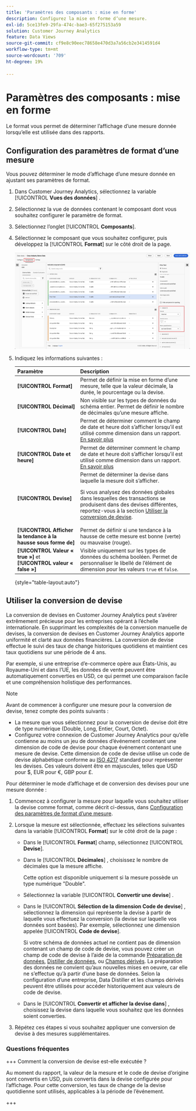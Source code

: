 ```yaml
---
title: 'Paramètres des composants : mise en forme'
description: Configurez la mise en forme dʼune mesure.
exl-id: 5ce13fe9-29fa-474c-bae3-65f275153a59
solution: Customer Journey Analytics
feature: Data Views
source-git-commit: cf9e8c90eec78658e470d3a7a56cb2e3414591d4
workflow-type: tm+mt
source-wordcount: '709'
ht-degree: 19%

---
```


# Paramètres des composants : mise en forme

Le format vous permet de déterminer l’affichage d’une mesure donnée lorsqu’elle est utilisée dans des rapports.

## Configuration des paramètres de format d’une mesure

Vous pouvez déterminer le mode d’affichage d’une mesure donnée en ajustant ses paramètres de format.

1. Dans Customer Journey Analytics, sélectionnez la variable [!UICONTROL **Vues des données**] .

1. Sélectionnez la vue de données contenant le composant dont vous souhaitez configurer le paramètre de format.

1. Sélectionnez l’onglet [!UICONTROL **Composants**].

1. Sélectionnez le composant que vous souhaitez configurer, puis développez la [!UICONTROL **Format**] sur le côté droit de la page.

   ![Paramètres de mise en forme](../assets/format-settings.png)

1. Indiquez les informations suivantes :

   | Paramètre | Description |
   | --- | --- |
   | **[!UICONTROL Format]** | Permet de définir la mise en forme dʼune mesure, telle que la valeur décimale, la durée, le pourcentage ou la devise. |
   | **[!UICONTROL Décimal]** | Non visible sur les types de données du schéma entier. Permet de définir le nombre de décimales quʼune mesure affiche. |
   | **[!UICONTROL Date]** | Permet de déterminer comment le champ de date et heure doit s’afficher lorsqu’il est utilisé comme dimension dans un rapport. [En savoir plus](../../use-cases/data-views/data-views-usecases.md#date-and-date-time-use-cases) |
   | **[!UICONTROL Date et heure]** | Permet de déterminer comment le champ de date et heure doit s’afficher lorsqu’il est utilisé comme dimension dans un rapport. [En savoir plus](../../use-cases/data-views/data-views-usecases.md#date-and-date-time-use-cases) |
   | **[!UICONTROL Devise]** | Permet de déterminer la devise dans laquelle la mesure doit s’afficher. <p>Si vous analysez des données globales dans lesquelles des transactions se produisent dans des devises différentes, reportez-vous à la section  [Utiliser la conversion de devise](#use-currency-conversion).</p> |
   | **[!UICONTROL Afficher la tendance à la hausse sous forme de]** | Permet de définir si une tendance à la hausse de cette mesure est bonne (verte) ou mauvaise (rouge). |
   | **[!UICONTROL Valeur « true »]** et **[!UICONTROL valeur « false »]** | Visible uniquement sur les types de données du schéma booléen. Permet de personnaliser le libellé de lʼélément de dimension pour les valeurs `true` et `false`. |

   {style="table-layout:auto"}

## Utiliser la conversion de devise

La conversion de devises en Customer Journey Analytics peut s’avérer extrêmement précieuse pour les entreprises opérant à l’échelle internationale. En supprimant les complexités de la conversion manuelle de devises, la conversion de devises en Customer Journey Analytics apporte uniformité et clarté aux données financières. La conversion de devise effectue le suivi des taux de change historiques quotidiens et maintient ces taux quotidiens sur une période de 4 ans.

Par exemple, si une entreprise d’e-commerce opère aux États-Unis, au Royaume-Uni et dans l’UE, les données de vente peuvent être automatiquement converties en USD, ce qui permet une comparaison facile et une compréhension holistique des performances.

>[!NOTE]
>
>Avant de commencer à configurer une mesure pour la conversion de devise, tenez compte des points suivants :
>
>* La mesure que vous sélectionnez pour la conversion de devise doit être de type numérique (Double, Long, Entier, Court, Octet).
>* Configurez votre connexion de Customer Journey Analytics pour qu’elle contienne au moins un jeu de données d’événement contenant une dimension de code de devise pour chaque événement contenant une mesure de devise. Cette dimension de code de devise utilise un code de devise alphabétique conforme au [ISO 4217](https://www.iso.org/iso-4217-currency-codes.html) standard pour représenter les devises. Ces valeurs doivent être en majuscules, telles que USD pour $, EUR pour €, GBP pour £.

Pour déterminer le mode d’affichage et de conversion des devises pour une mesure donnée :

1. Commencez à configurer la mesure pour laquelle vous souhaitez utiliser la devise comme format, comme décrit ci-dessus, dans [Configuration des paramètres de format d’une mesure](#configure-format-settings-for-a-metric).

1. Lorsque la mesure est sélectionnée, effectuez les sélections suivantes dans la variable [!UICONTROL **Format**] sur le côté droit de la page :

   * Dans le [!UICONTROL **Format**] champ, sélectionnez [!UICONTROL **Devise**].

   * Dans le [!UICONTROL **Décimales**] , choisissez le nombre de décimales que la mesure affiche.

     Cette option est disponible uniquement si la mesure possède un type numérique &quot;Double&quot;.

   * Sélectionnez la variable [!UICONTROL **Convertir une devise**] .

   * Dans le [!UICONTROL **Sélection de la dimension Code de devise**] , sélectionnez la dimension qui représente la devise à partir de laquelle vous effectuez la conversion (la devise sur laquelle vos données sont basées). Par exemple, sélectionnez une dimension appelée [!UICONTROL **Code de devise**].

     Si votre schéma de données actuel ne contient pas de dimension contenant un champ de code de devise, vous pouvez créer un champ de code de devise à l’aide de la commande [Préparation de données](https://experienceleague.adobe.com/docs/experience-platform/data-prep/home.html?lang=fr), [Distiller de données](https://experienceleague.adobe.com/docs/experience-platform/query/data-distiller/overview.html), ou [Champs dérivés](/help/data-views/derived-fields/derived-fields.md). La préparation des données ne convient qu’aux nouvelles mises en oeuvre, car elle ne s’effectue qu’à partir d’une base de données. Selon la configuration d’une entreprise, Data Distiller et les champs dérivés peuvent être utilisés pour accéder historiquement aux valeurs de code de devise.

   * Dans le [!UICONTROL **Convertir et afficher la devise dans**] , choisissez la devise dans laquelle vous souhaitez que les données soient converties.

1. Répétez ces étapes si vous souhaitez appliquer une conversion de devise à des mesures supplémentaires.



### Questions fréquentes 

+++ Comment la conversion de devise est-elle exécutée ?

Au moment du rapport, la valeur de la mesure et le code de devise d’origine sont convertis en USD, puis convertis dans la devise configurée pour l’affichage. Pour cette conversion, les taux de change de la devise quotidienne sont utilisés, applicables à la période de l’événement.

+++

